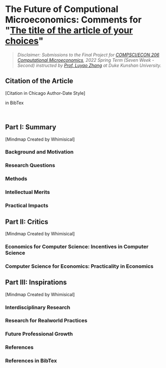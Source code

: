 # The Future of Computional Microeconomics: Comments for "[The title of the article of your choices](URL)"

> *Disclaimer: Submissions to the Final Project for [COMPSCI/ECON 206 Computational Microeconomics](https://ce.pubpub.org/), 2022 Spring Term (Seven Week - Second) instructed by [Prof. Luyao Zhang](http://scholars.duke.edu/person/luyao.zhang) at Duke Kunshan University.*

## Citation of the Article 

[Citation in Chicago Author-Date Style]

in BibTex
```


```

## 

## Part I: Summary
[Mindmap Created by Whimisical]

### Background and Motivation


### Research Questions

### Methods

### Intellectual Merits

### Practical Impacts

## Part II: Critics 
[Mindmap Created by Whimisical]

### Economics for Computer Science: Incentives in Computer Science

### Computer Science for Economics: Practicality in Economics

## Part III: Inspirations
[Mindmap Created by Whimisical]

### Interdisciplinary Research
### Research for Realworld Practices
### Future Professional Growth


### References

### References in BibTex
```
````


